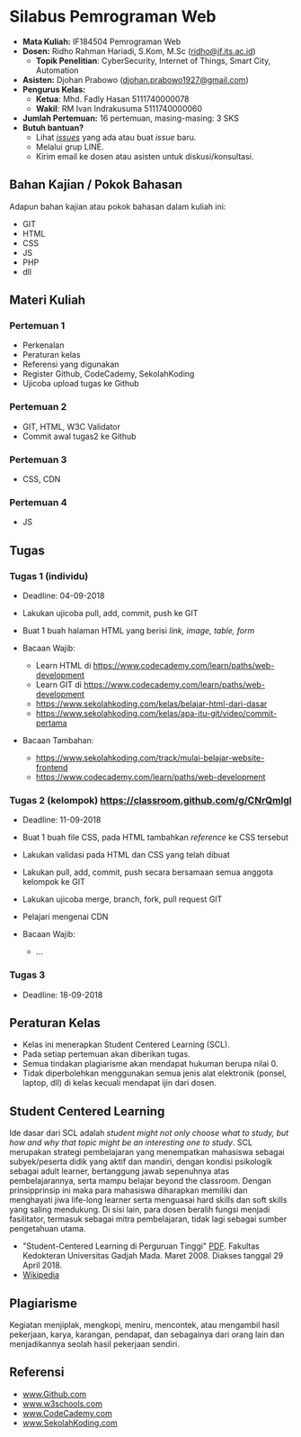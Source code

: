 # Silabus Pemrograman Web

* **Mata Kuliah:** IF184504 Pemrograman Web
* **Dosen:** Ridho Rahman Hariadi, S.Kom, M.Sc (ridho@if.its.ac.id)
   * **Topik Penelitian**: CyberSecurity, Internet of Things, Smart City, Automation
* **Asisten:** Djohan Prabowo (djohan.prabowo1927@gmail.com)
* **Pengurus Kelas:** 
   * **Ketua**: Mhd. Fadly Hasan 5111740000078
   * **Wakil**: RM Ivan Indrakusuma 5111740000060
* **Jumlah Pertemuan:** 16 pertemuan, masing-masing: 3 SKS
* **Butuh bantuan?**
   * Lihat [_issues_](https://github.com/2018-PemrogramanWeb-D/2018-PemrogramanWeb-D.github.io/issues) yang ada atau buat _issue_ baru.
   * Melalui grup LINE.
   * Kirim email ke dosen atau asisten untuk diskusi/konsultasi.

## Bahan Kajian / Pokok Bahasan
Adapun bahan kajian atau pokok bahasan dalam kuliah ini:
* GIT
* HTML
* CSS
* JS
* PHP
* dll

## Materi Kuliah
### Pertemuan 1
* Perkenalan
* Peraturan kelas
* Referensi yang digunakan
* Register Github, CodeCademy, SekolahKoding
* Ujicoba upload tugas ke Github

### Pertemuan 2
* GIT, HTML, W3C Validator
* Commit awal tugas2 ke Github

### Pertemuan 3
* CSS, CDN

### Pertemuan 4
* JS

## Tugas
### Tugas 1 (individu)
* Deadline: 04-09-2018
* Lakukan ujicoba pull, add, commit, push ke GIT
* Buat 1 buah halaman HTML yang berisi _link, image, table, form_

* Bacaan Wajib:
  * Learn HTML di https://www.codecademy.com/learn/paths/web-development
  * Learn GIT di https://www.codecademy.com/learn/paths/web-development
  * https://www.sekolahkoding.com/kelas/belajar-html-dari-dasar
  * https://www.sekolahkoding.com/kelas/apa-itu-git/video/commit-pertama
* Bacaan Tambahan:
  * https://www.sekolahkoding.com/track/mulai-belajar-website-frontend
  * https://www.codecademy.com/learn/paths/web-development

### Tugas 2 (kelompok) https://classroom.github.com/g/CNrQmlgl
* Deadline: 11-09-2018
* Buat 1 buah file CSS, pada HTML tambahkan _reference_ ke CSS tersebut 
* Lakukan validasi pada HTML dan CSS yang telah dibuat
* Lakukan pull, add, commit, push secara bersamaan semua anggota kelompok ke GIT
* Lakukan ujicoba merge, branch, fork, pull request GIT
* Pelajari mengenai CDN

* Bacaan Wajib:
  * ...
  
### Tugas 3
* Deadline: 18-09-2018

## Peraturan Kelas
* Kelas ini menerapkan Student Centered Learning (SCL).
* Pada setiap pertemuan akan diberikan tugas.
* Semua tindakan plagiarisme akan mendapat hukuman berupa nilai 0.
* Tidak diperbolehkan menggunakan semua jenis alat elektronik (ponsel, laptop, dll) di kelas kecuali mendapat ijin dari dosen.

## Student Centered Learning
Ide dasar dari SCL adalah _student might not only choose what to study, but how and why that topic might be an interesting one to study_.
SCL merupakan strategi pembelajaran yang menempatkan mahasiswa sebagai subyek/peserta didik yang aktif dan mandiri, dengan kondisi psikologik sebagai adult learner, bertanggung jawab sepenuhnya atas pembelajarannya, serta mampu belajar beyond the classroom. Dengan prinsipprinsip ini maka para mahasiswa diharapkan memiliki dan menghayati jiwa life-long learner serta menguasai hard skills dan soft skills yang saling mendukung. Di sisi lain, para dosen beralih fungsi menjadi fasilitator, termasuk sebagai mitra pembelajaran, tidak lagi sebagai sumber pengetahuan utama.

* "Student-Centered Learning di Perguruan Tinggi" [PDF](https://luk.staff.ugm.ac.id/mmp/Harsono/SCLdiPT.pdf). Fakultas Kedokteran Universitas Gadjah Mada. Maret 2008. Diakses tanggal 29 April 2018.
* [Wikipedia](https://id.wikipedia.org/wiki/Pembelajaran_berpusat_pada_siswa)

## Plagiarisme
Kegiatan menjiplak, mengkopi, meniru, mencontek, atau mengambil hasil pekerjaan, karya, karangan, pendapat, dan sebagainya dari orang lain dan menjadikannya seolah hasil pekerjaan sendiri. 

## Referensi
* www.Github.com
* www.w3schools.com
* www.CodeCademy.com
* www.SekolahKoding.com
